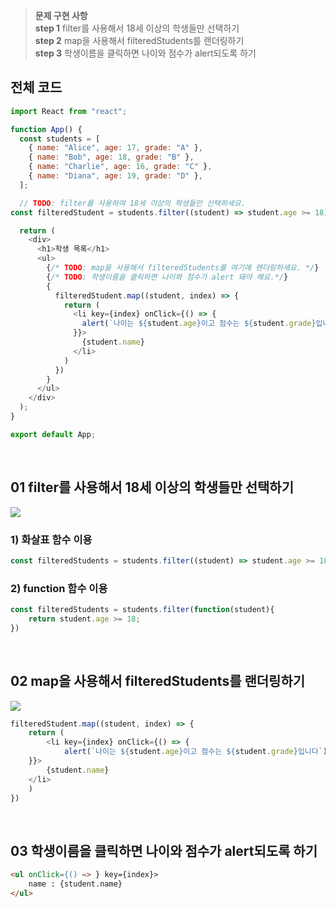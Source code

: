 >**문제 구현 사항** <br>
**step 1** filter를 사용해서 18세 이상의 학생들만 선택하기 <br>
**step 2** map을 사용해서 filteredStudents를 랜더링하기 <br>
**step 3** 학생이름을 클릭하면 나이와 점수가 alert되도록 하기 <br>

## 전체 코드

```js
import React from "react";

function App() {
  const students = [
    { name: "Alice", age: 17, grade: "A" },
    { name: "Bob", age: 18, grade: "B" },
    { name: "Charlie", age: 16, grade: "C" },
    { name: "Diana", age: 19, grade: "D" },
  ];

  // TODO: filter를 사용하여 18세 이상의 학생들만 선택하세요.
const filteredStudent = students.filter((student) => student.age >= 18);

  return (
    <div>
      <h1>학생 목록</h1>
      <ul>
        {/* TODO: map을 사용해서 filteredStudents를 여기에 렌더링하세요. */}
        {/* TODO: 학생이름을 클릭하면 나이와 점수가 alert 돼야 해요.*/}
        {
          filteredStudent.map((student, index) => {
            return (
              <li key={index} onClick={() => {
                alert(`나이는 ${student.age}이고 점수는 ${student.grade}입니다`);
              }}>
                {student.name}
              </li> 
            )
          })
        }
      </ul>
    </div>
  );
}

export default App;

```

<br>

## 01 filter를 사용해서 18세 이상의 학생들만 선택하기
![](https://velog.velcdn.com/images/hrnn00/post/966813f5-2984-4100-a301-f2cc4722f5cb/image.png)
### 1) 화살표 함수 이용
```js
const filteredStudents = students.filter((student) => student.age >= 18);
```
### 2) function 함수 이용
```js
const filteredStudents = students.filter(function(student){
    return student.age >= 18;
})
```

<br>

## 02 map을 사용해서 filteredStudents를 랜더링하기
![](https://velog.velcdn.com/images/hrnn00/post/ce2779cb-1b7b-4157-a18a-02a19d7f74ce/image.png)
```js
filteredStudent.map((student, index) => {
    return (
        <li key={index} onClick={() => {
            alert(`나이는 ${student.age}이고 점수는 ${student.grade}입니다`);
	}}>
        {student.name}
	</li> 
    )
})
```

<br>

## 03 학생이름을 클릭하면 나이와 점수가 alert되도록 하기
```html
<ul onClick={() => } key={index}>
    name : {student.name}
</ul>
```
